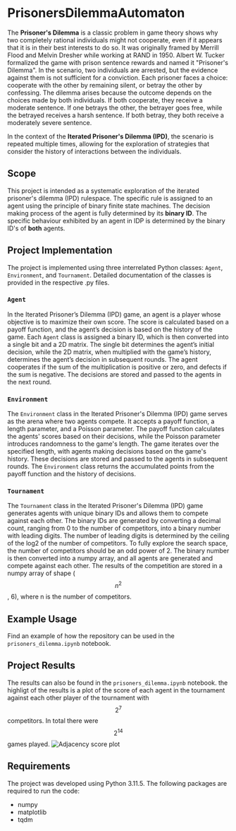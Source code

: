PrisonersDilemmaAutomaton
=========================
The **Prisoner's Dilemma** is a classic problem in game theory shows why two completely rational individuals might not cooperate, even if it appears that it is in their best interests to do so. It was originally framed by Merrill Flood and Melvin Dresher while working at RAND in 1950. Albert W. Tucker formalized the game with prison sentence rewards and named it "Prisoner's Dilemma". In the scenario, two individuals are arrested, but the evidence against them is not sufficient for a conviction. Each prisoner faces a choice: cooperate with the other by remaining silent, or betray the other by confessing. The dilemma arises because the outcome depends on the choices made by both individuals. If both cooperate, they receive a moderate sentence. If one betrays the other, the betrayer goes free, while the betrayed receives a harsh sentence. If both betray, they both receive a moderately severe sentence.

In the context of the **Iterated Prisoner's Dilemma (IPD)**, the scenario is repeated multiple times, allowing for the exploration of strategies that consider the history of interactions between the individuals.


Scope
-----

This project is intended as a systematic exploration of the iterated prisoner's dilemma (IPD) rulespace. The specific rule is assigned to an agent using the principle of binary finite state machines. The decision making process of the agent is fully determined by its **binary ID**. The specific behaviour exhibited by an agent in IDP is determined by the binary ID's of **both** agents. 

Project Implementation
----------------------

The project is implemented using three interrelated Python classes: `Agent`, `Environment`, and `Tournament`. Detailed documentation of the classes is provided in the respective .py files. 

### `Agent`
In the Iterated Prisoner’s Dilemma (IPD) game, an agent is a player whose objective is to maximize their own score. The score is calculated based on a payoff function, and the agent’s decision is based on the history of the game. Each `Agent` class is assigned a binary ID, which is then converted into a single bit and a 2D matrix. The single bit determines the agent’s initial decision, while the 2D matrix, when multiplied with the game’s history, determines the agent’s decision in subsequent rounds. The agent cooperates if the sum of the multiplication is positive or zero, and defects if the sum is negative. The decisions are stored and passed to the agents in the next round.

### `Environment`
The `Environment` class in the Iterated Prisoner's Dilemma (IPD) game serves as the arena where two agents compete. It accepts a payoff function, a length parameter, and a Poisson parameter. The payoff function calculates the agents' scores based on their decisions, while the Poisson parameter introduces randomness to the game's length. The game iterates over the specified length, with agents making decisions based on the game's history. These decisions are stored and passed to the agents in subsequent rounds. The `Environment` class returns the accumulated points from the payoff function and the history of decisions.

### `Tournament`
The `Tournament` class in the Iterated Prisoner's Dilemma (IPD) game generates agents with unique binary IDs and allows them to compete against each other. The binary IDs are generated by converting a decimal count, ranging from 0 to the number of competitors, into a binary number with leading digits. The number of leading digits is determined by the ceiling of the log2 of the number of competitors. To fully explore the search space, the number of competitors should be an odd power of 2. The binary number is then converted into a numpy array, and all agents are generated and compete against each other. The results of the competition are stored in a numpy array of shape ($$n^2$$, 6), where n is the number of competitors.

Example Usage
-------------
Find an example of how the repository can be used in the `prisoners_dilemma.ipynb` notebook.

Project Results
---------------
The results can also be found in the `prisoners_dilemma.ipynb` notebook.
the highligt of the results is a plot of the score of each agent in the tournament against each other player of the tournament with $$2^7$$ competitors. In total there were $$2^{14}$$ games played.
![Adjacency score plot](http://github.com/pietroluigiwilli/PrisonersDilemmaAutomaton/assets/prisoners_dilemma.png)

Requirements
------------
The project was developed using Python 3.11.5. The following packages are required to run the code:
- numpy
- matplotlib
- tqdm